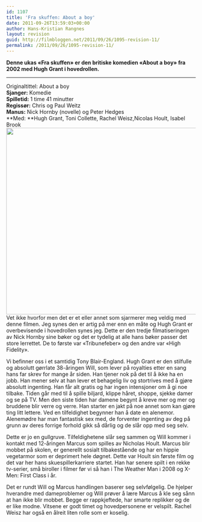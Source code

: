 ```yaml
---
id: 1107
title: 'Fra skuffen: About a boy'
date: 2011-09-26T13:59:03+00:00
author: Hans-Kristian Rangnes
layout: revision
guid: http://filmbloggen.net/2011/09/26/1095-revision-11/
permalink: /2011/09/26/1095-revision-11/
---
```

**Denne ukas &laquo;Fra skuffen&raquo; er den britiske komedien &laquo;About a boy&raquo; fra 2002 med Hugh Grant i hovedrollen.<!--more-->**

****

Originaltittel: About a boy  
**Sjanger:** Komedie  
**Spilletid:** 1 time 41 minutter  
**Regissør:** Chris og Paul Weitz  
**Manus:** Nick Hornby (novelle) og Peter Hedges  
**Med: **Hugh Grant, Toni Collette, Rachel Weisz,Nicolas Hoult, Isabel Brook  
<a href="http://filmbloggen.net/2011/09/26/fra-skuffen-about-a-boy/about_a_boy_2002_hugh_grant/" rel="attachment wp-att-1096"><img class="alignnone size-large wp-image-1096" src="http://filmbloggen.net/wp-content/uploads//2011/09/about_a_boy_2002_hugh_grant-620x496.jpg" alt="" width="620" height="496" /></a>  
Vet ikke hvorfor men det er et eller annet som sjarmerer meg veldig med denne filmen. Jeg synes den er artig på mer enn en måte og Hugh Grant er overbevisende i hovedrollen synes jeg. Dette er den tredje filmatiseringen av Nick Hornby sine bøker og det er tydelig at alle hans bøker passer det store lerrettet. De to første var &laquo;Tribunefeber&raquo; og den andre var &laquo;High Fidelity&raquo;.

Vi befinner oss i et samtidig Tony Blair-England. Hugh Grant er den stilfulle og absolutt gørrlate 38-åringen Will, som lever på royalties etter en sang hans far skrev for mange år siden. Han tjener nok på det til å ikke ha en jobb. Han mener selv at han lever et behagelig liv og stortrives med å gjøre absolutt ingenting. Han får alt gratis og har ingen intensjoner om å gi noe tilbake. Tiden går med til å spille biljard, klippe håret, shoppe, sjekke damer og se på TV. Men den siste tiden har damene begynt å kreve mer og mer og bruddene blir verre og verre. Han starter en jakt på noe annet som kan gjøre ting litt lettere. Ved en tilfeldighet begynner han å date en alenemor. Alenemødre har man fantastisk sex med, de forventer ingenting av deg på grunn av deres forrige forhold gikk så dårlig og de slår opp med seg selv.

Dette er jo en gullgruve. Tilfeldighetene slår seg sammen og Will kommer i kontakt med 12-åringen Marcus som spilles av Nicholas Hoult. Marcus blir mobbet på skolen, er generellt sosialt tilbakestående og har en hippie vegetarmor som er deprimert hele døgnet. Dette var Hoult sin første film og det var her hans skuespillerkarriere startet. Han har senere spilt i en rekke tv-serier, små biroller i filmer før vi så han i The Weather Man i 2008 og X-Men: First Class i år.

Det er rundt Will og Marcus handlingen baserer seg selvfølgelig. De hjelper hverandre med dameproblemer og Will prøver å lære Marcus å kle seg sånn at han ikke blir mobbet. Begge er rappkjeftede, har smarte replikker og de er like modne. Vitsene er godt timet og hovedpersonene er velspilt. Rachel Weisz har også en ålreit liten rolle som er koselig.